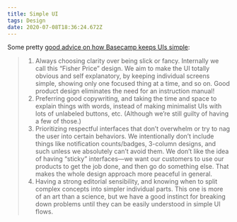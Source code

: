 ```yaml
---
title: Simple UI
tags: Design
date: 2020-07-08T18:36:24.672Z
---
```


Some pretty [good advice on how Basecamp keeps UIs simple](https://m.signalvnoise.com/how-we-achieve-simple-design-for-basecamp-and-hey/):

> 1. Always choosing clarity over being slick or fancy. Internally we call this “Fisher Price” design. We aim to make the UI totally obvious and self explanatory, by keeping individual screens simple, showing only one focused thing at a time, and so on. Good product design eliminates the need for an instruction manual!
> 2. Preferring good copywriting, and taking the time and space to explain things with words, instead of making minimalist UIs with lots of unlabeled buttons, etc. (Although we’re still guilty of having a few of those.)
> 3. Prioritizing respectful interfaces that don’t overwhelm or try to nag the user into certain behaviors. We intentionally don’t include things like notification counts/badges, 3-column designs, and such unless we absolutely can’t avoid them. We don’t like the idea of having “sticky” interfaces—we want our customers to use our products to get the job done, and then go do something else. That makes the whole design approach more peaceful in general.
> 4. Having a strong editorial sensibility, and knowing when to split complex concepts into simpler individual parts. This one is more of an art than a science, but we have a good instinct for breaking down problems until they can be easily understood in simple UI flows.
